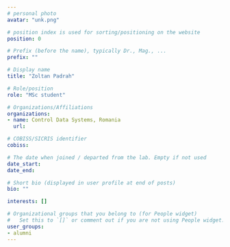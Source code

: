 ```yaml
---
# personal photo
avatar: "unk.png"

# position index is used for sorting/positioning on the website
position: 0

# Prefix (before the name), typically Dr., Mag., ...
prefix: ""

# Display name
title: "Zoltan Padrah"

# Role/position
role: "MSc student"

# Organizations/Affiliations
organizations:
- name: Control Data Systems, Romania
  url:

# COBISS/SICRIS identifier
cobiss:

# The date when joined / departed from the lab. Empty if not used
date_start:
date_end:

# Short bio (displayed in user profile at end of posts)
bio: ""

interests: []

# Organizational groups that you belong to (for People widget)
#   Set this to `[]` or comment out if you are not using People widget.
user_groups:
- alumni
---
```

